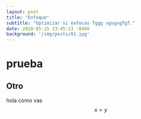```yaml
---
layout: post
title: "Enfoque"
subtitle: "Optimizar si enfocas fggg vgvgvgfgf."
date: 2020-05-15 23:45:13 -0400
background: '/img/posts/01.jpg'
---
```


# prueba
## Otro

hola como vas
$$
x=y
$$

